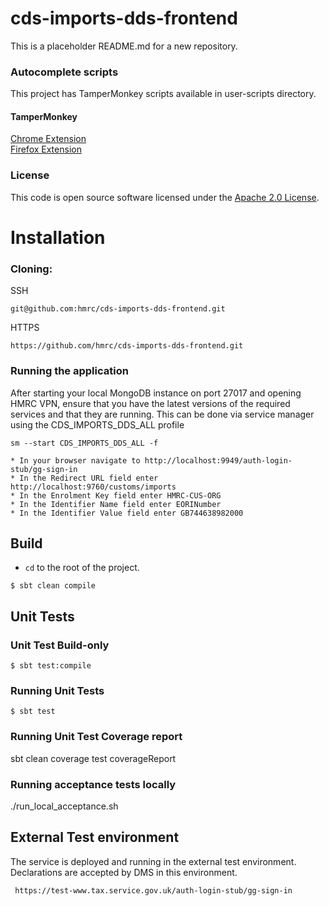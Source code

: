
# cds-imports-dds-frontend

This is a placeholder README.md for a new repository.

### Autocomplete scripts

This project has TamperMonkey scripts available in user-scripts directory.

#### TamperMonkey
[Chrome Extension](https://chrome.google.com/webstore/detail/tampermonkey/dhdgffkkebhmkfjojejmpbldmpobfkfo?hl=en)<br>
[Firefox Extension](https://addons.mozilla.org/pl/firefox/addon/tampermonkey/)


### License

This code is open source software licensed under the [Apache 2.0 License]("http://www.apache.org/licenses/LICENSE-2.0.html").

# Installation   

### Cloning:
SSH
```
git@github.com:hmrc/cds-imports-dds-frontend.git
```
HTTPS
```
https://github.com/hmrc/cds-imports-dds-frontend.git
```
### Running the application

After starting your local MongoDB instance on port 27017 and opening HMRC VPN, ensure that you have the latest versions of the required services and that they are running. This can be done via service manager using the CDS_IMPORTS_DDS_ALL profile
```
sm --start CDS_IMPORTS_DDS_ALL -f

* In your browser navigate to http://localhost:9949/auth-login-stub/gg-sign-in
* In the Redirect URL field enter http://localhost:9760/customs/imports
* In the Enrolment Key field enter HMRC-CUS-ORG
* In the Identifier Name field enter EORINumber
* In the Identifier Value field enter GB744638982000
```

## Build

* `cd` to the root of the project.

```shell
$ sbt clean compile
```

## Unit Tests

### Unit Test Build-only

```shell
$ sbt test:compile
```

### Running Unit Tests

```shell
$ sbt test
```

### Running Unit Test Coverage report
sbt clean coverage test coverageReport

### Running acceptance tests locally

 ./run_local_acceptance.sh

## External Test environment
The service is deployed and running in the external test environment.
Declarations are accepted by DMS in this environment.

```
 https://test-www.tax.service.gov.uk/auth-login-stub/gg-sign-in
```
